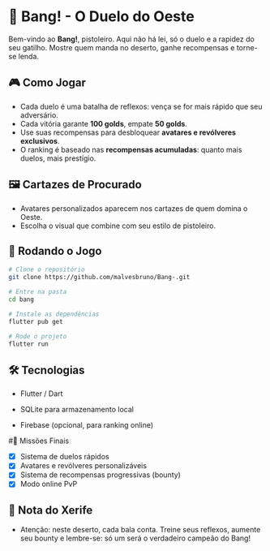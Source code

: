 # 🤠 Bang! - O Duelo do Oeste

Bem-vindo ao **Bang!**, pistoleiro. Aqui não há lei, só o duelo e a rapidez do seu gatilho. Mostre quem manda no deserto, ganhe recompensas e torne-se lenda.

## 🎮 Como Jogar
- Cada duelo é uma batalha de reflexos: vença se for mais rápido que seu adversário.  
- Cada vitória garante **100 golds**, empate **50 golds**.  
- Use suas recompensas para desbloquear **avatares e revólveres exclusivos**.  
- O ranking é baseado nas **recompensas acumuladas**: quanto mais duelos, mais prestígio.

## 🖼️ Cartazes de Procurado
- Avatares personalizados aparecem nos cartazes de quem domina o Oeste.  
- Escolha o visual que combine com seu estilo de pistoleiro.

## 🚀 Rodando o Jogo

```bash
# Clone o repositório
git clone https://github.com/malvesbruno/Bang-.git

# Entre na pasta
cd bang

# Instale as dependências
flutter pub get

# Rode o projeto
flutter run
```

## 🛠️ Tecnologias

- Flutter / Dart

- SQLite para armazenamento local

- Firebase (opcional, para ranking online)

#📌 Missões Finais

- [x] Sistema de duelos rápidos
- [x] Avatares e revólveres personalizáveis
- [x] Sistema de recompensas progressivas (bounty)
- [x] Modo online PvP

## 🤠 Nota do Xerife

- Atenção: neste deserto, cada bala conta. Treine seus reflexos, aumente seu bounty e lembre-se: só um será o verdadeiro campeão do Bang!
